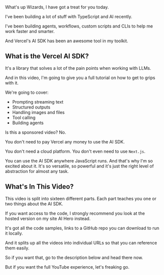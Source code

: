 What's up Wizards, I have got a treat for you today.

I've been building a lot of stuff with TypeScript and AI recently.

I've been building agents, workflows, custom scripts and CLIs to help me work faster and smarter.

And Vercel's AI SDK has been an awesome tool in my toolkit.

## What is the Vercel AI SDK?

It's a library that solves a lot of the pain points when working with LLMs.

And in this video, I'm going to give you a full tutorial on how to get to grips with it.

We're going to cover:

- Prompting streaming text
- Structured outputs
- Handling images and files
- Tool calling
- Building agents

Is this a sponsored video? No.

You don't need to pay Vercel any money to use the AI SDK.

You don't need a cloud platform. You don't even need to use `Next.js`.

You can use the AI SDK anywhere JavaScript runs. And that's why I'm so excited about it. It's so versatile, so powerful and it's just the right level of abstraction for almost any task.

## What's In This Video?

This video is split into sixteen different parts. Each part teaches you one or two things about the AI SDK.

If you want access to the code, I strongly recommend you look at the hosted version on my site AI Hero instead.

It's got all the code samples, links to a GitHub repo you can download to run it locally.

And it splits up all the videos into individual URLs so that you can reference them easily.

So if you want that, go to the description below and head there now.

But if you want the full YouTube experience, let's freaking go.
